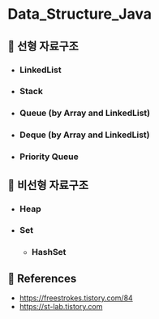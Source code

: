# Data_Structure_Java

## 📌 선형 자료구조
- ### LinkedList
- ### Stack
- ### Queue (by Array and LinkedList)
- ### Deque (by Array and LinkedList)
- ### Priority Queue

## 📌 비선형 자료구조
- ### Heap
- ### Set
   - ### HashSet

## 📌 References

- https://freestrokes.tistory.com/84
- https://st-lab.tistory.com